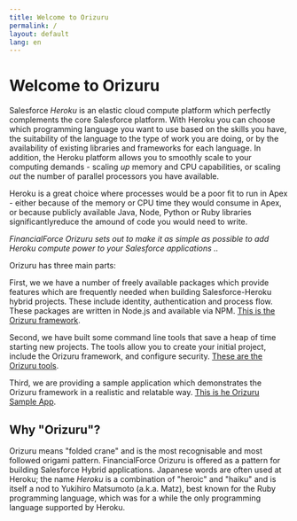 ```yaml
---
title: Welcome to Orizuru
permalink: /
layout: default
lang: en
---
```


# Welcome to Orizuru

Salesforce *Heroku* is an elastic cloud compute platform which perfectly complements the core Salesforce platform. With Heroku you can choose which programming language you want to use based on the skills you have, the suitability of the language to the type of work you are doing, or by the availability of existing libraries and frameworks for each language. In addition, the Heroku platform allows you to smoothly scale to your computing demands - scaling *up* memory and CPU capabilities, or scaling *out* the number of parallel processors you have available.

Heroku is a great choice where processes would be a poor fit to run in Apex - either because of the memory or CPU time they would consume in Apex, or because publicly available Java, Node, Python or Ruby libraries significantlyreduce the amound of code you would need to write.

*FinancialForce Orizuru sets out to make it as simple as possible to add Heroku compute power to your Salesforce applications ..*

Orizuru has three main parts:

First, we we have a number of freely available packages which provide features which are frequently needed when building Salesforce-Heroku hybrid projects. These include identity, authentication and process flow. These packages are written in Node.js and available via NPM. 
[This is the Orizuru framework](../framework/).

Second, we have built some command line tools that save a heap of time starting new projects. The tools allow you to create your initial project, include the Orizuru framework, and configure security. 
[These are the Orizuru tools](../tools/).

Third, we are providing a sample application which demonstrates the Orizuru framework in a realistic and relatable way. 
[This is he Orizuru Sample App](../sample/).

## Why "Orizuru"?
Orizuru means "folded crane" and is the most recognisable and most followed origami pattern. FinancialForce Orizuru is offered as a pattern for building Salesforce Hybrid applications. Japanese words are often used at Heroku; the name *Heroku* is a combination of "heroic" and "haiku" and is itself a nod to Yukihiro Matsumoto (a.k.a. Matz), best known for the Ruby programming language, which was for a while the only programming language supported by Heroku.